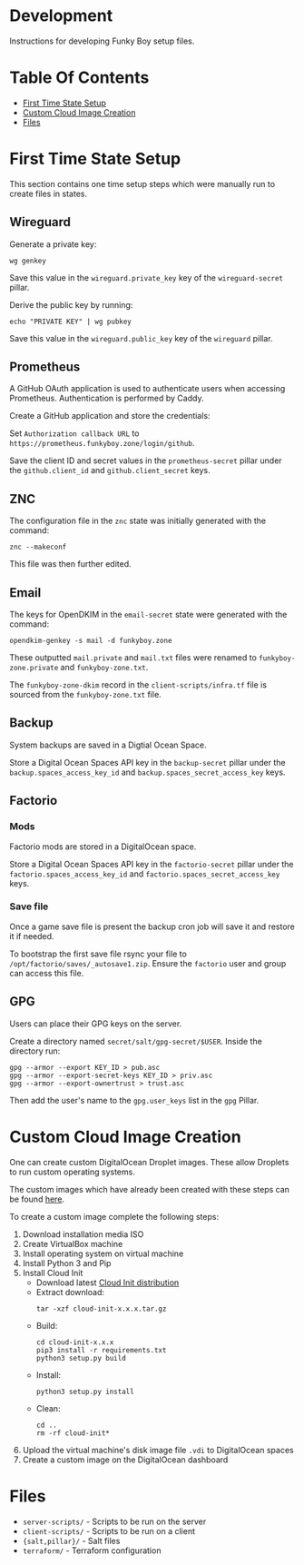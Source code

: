 # Development
Instructions for developing Funky Boy setup files.

# Table Of Contents
- [First Time State Setup](#first-time-state-setup)
- [Custom Cloud Image Creation](#custom-cloud-image-creation)
- [Files](#files)

# First Time State Setup
This section contains one time setup steps which were manually run to create 
files in states.

## Wireguard
Generate a private key:

```
wg genkey
```

Save this value in the `wireguard.private_key` key of the 
`wireguard-secret` pillar.

Derive the public key by running:

```
echo "PRIVATE KEY" | wg pubkey
```

Save this value in the `wireguard.public_key` key of the `wireguard` pillar.

## Prometheus
A GitHub OAuth application is used to authenticate users when accessing 
Prometheus. Authentication is performed by Caddy.

Create a GitHub application and store the credentials:

Set `Authorization callback URL` to 
`https://prometheus.funkyboy.zone/login/github`.  

Save the client ID and secret values in the `prometheus-secret` pillar under 
the `github.client_id` and `github.client_secret` keys.

## ZNC
The configuration file in the `znc` state was initially generated with 
the command:

```
znc --makeconf
```

This file was then further edited.

## Email
The keys for OpenDKIM in the `email-secret` state were generated with 
the command:

```
opendkim-genkey -s mail -d funkyboy.zone
```

These outputted `mail.private` and `mail.txt` files were renamed to 
`funkyboy-zone.private` and `funkyboy-zone.txt`.

The `funkyboy-zone-dkim` record in the `client-scripts/infra.tf` file is 
sourced from the `funkyboy-zone.txt` file.

## Backup
System backups are saved in a Digtial Ocean Space.  

Store a Digital Ocean Spaces API key in the `backup-secret` pillar under the 
`backup.spaces_access_key_id` and `backup.spaces_secret_access_key` keys.

## Factorio
### Mods
Factorio mods are stored in a DigitalOcean space.

Store a Digital Ocean Spaces API key in the `factorio-secret` pillar under the
`factorio.spaces_access_key_id` and `factorio.spaces_secret_access_key` keys.  

### Save file
Once a game save file is present the backup cron job will save it and restore 
it if needed.

To bootstrap the first save file rsync your file 
to `/opt/factorio/saves/_autosave1.zip`. Ensure the `factorio` user and group
can access this file.

## GPG
Users can place their GPG keys on the server.  

Create a directory named `secret/salt/gpg-secret/$USER`. Inside the
directory run:

```
gpg --armor --export KEY_ID > pub.asc
gpg --armor --export-secret-keys KEY_ID > priv.asc
gpg --armor --export-ownertrust > trust.asc
```

Then add the user's name to the `gpg.user_keys` list in the `gpg` Pillar.

# Custom Cloud Image Creation
One can create custom DigitalOcean Droplet images. These allow Droplets to run
custom operating systems.

The custom images which have already been created with these steps can be
found [here](https://custom-images.sfo2.digitaloceanspaces.com).

To create a custom image complete the following steps:

1. Download installation media ISO
2. Create VirtualBox machine
3. Install operating system on virtual machine
4. Install Python 3 and Pip
5. Install Cloud Init
    - Download latest 
      [Cloud Init distribution](https://launchpad.net/cloud-init)
    - Extract download:
      ```
      tar -xzf cloud-init-x.x.x.tar.gz
      ```
    - Build:
      ```
      cd cloud-init-x.x.x
      pip3 install -r requirements.txt
      python3 setup.py build
      ```
    - Install:
      ```
      python3 setup.py install
      ```
    - Clean:
      ```
      cd ..
      rm -rf cloud-init*
      ```
6. Upload the virtual machine's disk image file `.vdi` to DigitalOcean spaces
7. Create a custom image on the DigitalOcean dashboard

# Files
- `server-scripts/` - Scripts to be run on the server
- `client-scripts/` - Scripts to be run on a client
- `{salt,pillar}/` - Salt files
- `terraform/` - Terraform configuration
